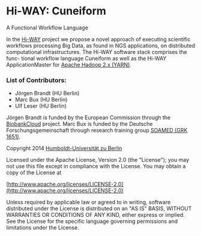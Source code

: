 # Hi-WAY: Cuneiform

A Functional Workflow Language

In the [Hi-WAY](https://github.com/marcbux/Hi-WAY) project we propose a novel approach of executing scientific
workflows processing Big Data, as found in NGS applications, on distributed
computational infrastructures. The Hi-WAY software stack comprises the func-
tional workflow language Cuneiform as well as the Hi-WAY ApplicationMaster
for [Apache Hadoop 2.x (YARN)](http://hadoop.apache.org/).

### List of Contributors:

- Jörgen Brandt (HU Berlin)
- Marc Bux (HU Berlin)
- Ulf Leser (HU Berlin)

Jörgen Brandt is funded by the European Commission through the [BiobankCloud](http://www.biobankcloud.com/)
project. Marc Bux is funded by the Deutsche Forschungsgemeinschaft through
research training group [SOAMED (GRK 1651)](http://www.informatik.hu-berlin.de/forschung/gebiete/soamed).

Copyright 2014 [Humboldt-Universität zu Berlin](http://www.hu-berlin.de/)

Licensed under the Apache License, Version 2.0 (the "License");
you may not use this file except in compliance with the License.
You may obtain a copy of the License at

[http://www.apache.org/licenses/LICENSE-2.0](http://www.apache.org/licenses/LICENSE-2.0)

Unless required by applicable law or agreed to in writing, software
distributed under the License is distributed on an "AS IS" BASIS,
WITHOUT WARRANTIES OR CONDITIONS OF ANY KIND, either express or implied.
See the License for the specific language governing permissions and
limitations under the License.

